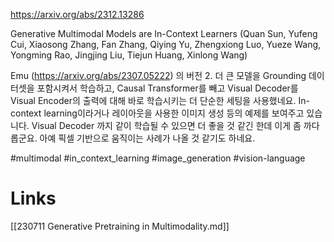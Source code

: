 https://arxiv.org/abs/2312.13286

Generative Multimodal Models are In-Context Learners (Quan Sun, Yufeng Cui, Xiaosong Zhang, Fan Zhang, Qiying Yu, Zhengxiong Luo, Yueze Wang, Yongming Rao, Jingjing Liu, Tiejun Huang, Xinlong Wang)

Emu (https://arxiv.org/abs/2307.05222) 의 버전 2. 더 큰 모델을 Grounding 데이터셋을 포함시켜서 학습하고, Causal Transformer를 빼고 Visual Decoder를 Visual Encoder의 출력에 대해 바로 학습시키는 더 단순한 세팅을 사용했네요. In-context learning이라거나 레이아웃을 사용한 이미지 생성 등의 예제를 보여주고 있습니다.
Visual Decoder 까지 같이 학습될 수 있으면 더 좋을 것 같긴 한데 이게 좀 까다롭군요. 아예 픽셀 기반으로 움직이는 사례가 나올 것 같기도 하네요.

#multimodal #in_context_learning #image_generation #vision-language

# Links

[[230711 Generative Pretraining in Multimodality.md]]